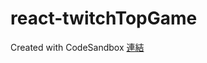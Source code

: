 # react-twitchTopGame
Created with CodeSandbox
[連結](https://codesandbox.io/s/react-twitch-game-i2juv)
